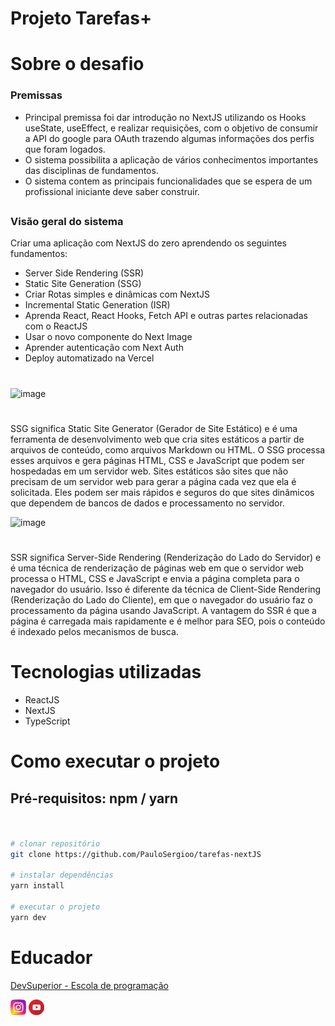# Projeto Tarefas+

# Sobre o desafio

### Premissas

- Principal premissa foi dar introdução no NextJS utilizando os Hooks useState, useEffect, e realizar requisições,
com o objetivo de consumir a API do google para OAuth trazendo algumas informações dos perfis que foram logados.
- O sistema possibilita a aplicação de vários conhecimentos importantes das
disciplinas de fundamentos.
- O sistema contem as principais funcionalidades que se espera de um
profissional iniciante deve saber construir.

## 

### Visão geral do sistema

Criar uma aplicação com NextJS do zero aprendendo os seguintes fundamentos:
- Server Side Rendering (SSR)
- Static Site Generation (SSG)
- Criar Rotas simples e dinâmicas com NextJS
- Incremental Static Generation (ISR)
- Aprenda React, React Hooks, Fetch API e outras partes relacionadas com o ReactJS
- Usar o novo componente do Next Image
- Aprender autenticação com Next Auth
- Deploy automatizado na Vercel 

#

![image](https://user-images.githubusercontent.com/88008441/234582407-a5b1deee-d27f-4d2e-9508-25e05e01b120.png)

#

SSG significa Static Site Generator (Gerador de Site Estático) e é uma ferramenta de desenvolvimento web que cria sites estáticos a partir de arquivos de conteúdo, como arquivos Markdown ou HTML. O SSG processa esses arquivos e gera páginas HTML, CSS e JavaScript que podem ser hospedadas em um servidor web. Sites estáticos são sites que não precisam de um servidor web para gerar a página cada vez que ela é solicitada. Eles podem ser mais rápidos e seguros do que sites dinâmicos que dependem de bancos de dados e processamento no servidor.

![image](https://user-images.githubusercontent.com/88008441/234583454-65a44852-2db3-486d-ba18-f3136f89af02.png)

#

SSR significa Server-Side Rendering (Renderização do Lado do Servidor) e é uma técnica de renderização de páginas web em que o servidor web processa o HTML, CSS e JavaScript e envia a página completa para o navegador do usuário. Isso é diferente da técnica de Client-Side Rendering (Renderização do Lado do Cliente), em que o navegador do usuário faz o processamento da página usando JavaScript. A vantagem do SSR é que a página é carregada mais rapidamente e é melhor para SEO, pois o conteúdo é indexado pelos mecanismos de busca.


# Tecnologias utilizadas

- ReactJS
- NextJS
- TypeScript

# Como executar o projeto

## Pré-requisitos: npm / yarn

```bash


# clonar repositório
git clone https://github.com/PauloSergioo/tarefas-nextJS

# instalar dependências
yarn install

# executar o projeto
yarn dev

```

# Educador

[DevSuperior - Escola de programação](https://devsuperior.com.br/)

[![DevSuperior no Instagram](https://raw.githubusercontent.com/devsuperior/bds-assets/main/ds/ig-icon.png)](https://instagram.com/devsuperior.ig) ![DevSuperior no Youtube](https://raw.githubusercontent.com/devsuperior/bds-assets/main/ds/yt-icon.png)
